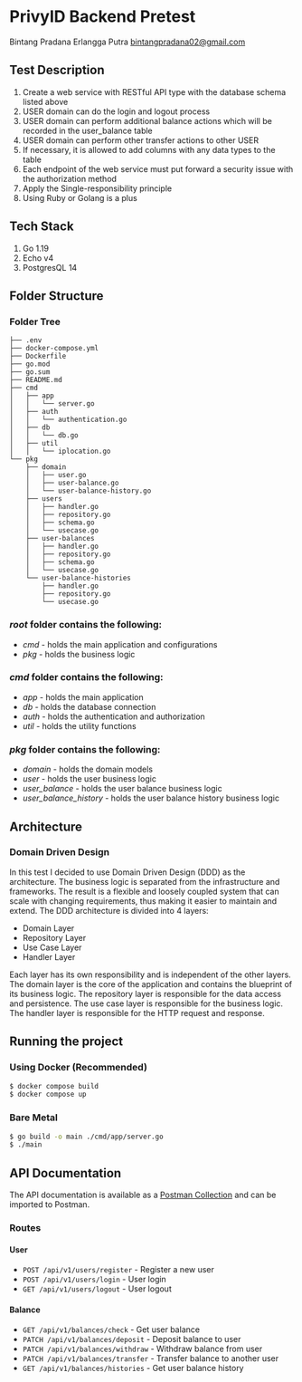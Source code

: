 # PrivyID Backend Pretest
Bintang Pradana Erlangga Putra
bintangpradana02@gmail.com

## Test Description
1. Create a web service with RESTful API type with the database schema listed above
2. USER domain can do the login and logout process
3. USER domain can perform additional balance actions which will be recorded in the user_balance table
4. USER domain can perform other transfer actions to other USER
5. If necessary, it is allowed to add columns with any data types to the table
6. Each endpoint of the web service must put forward a security issue with the authorization method
7. Apply the Single-responsibility principle
8. Using Ruby or Golang is a plus

## Tech Stack
1. Go 1.19
2. Echo v4
3. PostgresQL 14

## Folder Structure
### Folder Tree

```
├── .env
├── docker-compose.yml
├── Dockerfile
├── go.mod
├── go.sum
├── README.md
├── cmd
│   ├── app
│   │   └── server.go
│   ├── auth
│   │   └── authentication.go
│   ├── db
│   │   └── db.go
│   ├── util
│   │   └── iplocation.go
└── pkg
    ├── domain
    │   ├── user.go
    │   ├── user-balance.go
    │   └── user-balance-history.go
    ├── users
    │   ├── handler.go
    │   ├── repository.go
    │   ├── schema.go
    │   └── usecase.go
    ├── user-balances
    │   ├── handler.go
    │   ├── repository.go
    │   ├── schema.go
    │   └── usecase.go
    └── user-balance-histories
        ├── handler.go
        ├── repository.go
        └── usecase.go
```

### _root_ folder contains the following:
+ _cmd_ - holds the main application and configurations
+ _pkg_ - holds the business logic

### _cmd_ folder contains the following:
+ _app_ - holds the main application
+ _db_ - holds the database connection
+ _auth_ - holds the authentication and authorization
+ _util_ - holds the utility functions

### _pkg_ folder contains the following:
+ _domain_ - holds the domain models
+ _user_ - holds the user business logic
+ _user_balance_ - holds the user balance business logic
+ _user_balance_history_ - holds the user balance history business logic


## Architecture
### Domain Driven Design
In this test I decided to use Domain Driven Design (DDD) as the architecture. The business logic is separated from the infrastructure and frameworks. The result is a flexible and loosely coupled system that can scale with changing requirements, thus making it easier to maintain and extend.
The DDD architecture is divided into 4 layers:
+ Domain Layer
+ Repository Layer
+ Use Case Layer
+ Handler Layer

Each layer has its own responsibility and is independent of the other layers. The domain layer is the core of the application and contains the blueprint of its business logic. The repository layer is responsible for the data access and persistence. The use case layer is responsible for the business logic. The handler layer is responsible for the HTTP request and response.

## Running the project
### Using Docker (Recommended)
```sh
$ docker compose build
$ docker compose up
```
### Bare Metal
```sh
$ go build -o main ./cmd/app/server.go
$ ./main
```

## API Documentation
The API documentation is available as a [Postman Collection](api-docs.json) and can be imported to Postman.
### Routes
#### User
+ `POST /api/v1/users/register` - Register a new user
+ `POST /api/v1/users/login` - User login
+ `GET /api/v1/users/logout` - User logout
#### Balance
+ `GET /api/v1/balances/check` - Get user balance
+ `PATCH /api/v1/balances/deposit` - Deposit balance to user
+ `PATCH /api/v1/balances/withdraw` - Withdraw balance from user
+ `PATCH /api/v1/balances/transfer` - Transfer balance to another user
+ `GET /api/v1/balances/histories` - Get user balance history